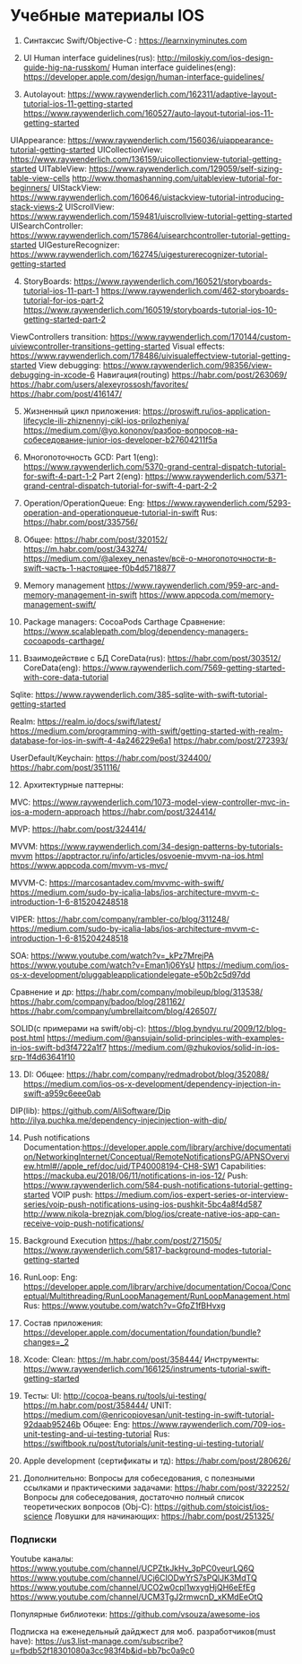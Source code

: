 # Учебные материалы IOS

1) Синтаксис Swift/Objective-C : https://learnxinyminutes.com

2) UI
Human interface guidelines(rus): http://miloskiy.com/ios-design-guide-hig-na-russkom/
Human interface guidelines(eng): https://developer.apple.com/design/human-interface-guidelines/

3) Autolayout:
https://www.raywenderlich.com/162311/adaptive-layout-tutorial-ios-11-getting-started
https://www.raywenderlich.com/160527/auto-layout-tutorial-ios-11-getting-started

UIAppearance: https://www.raywenderlich.com/156036/uiappearance-tutorial-getting-started
UICollectionView: https://www.raywenderlich.com/136159/uicollectionview-tutorial-getting-started
UITableView: 
https://www.raywenderlich.com/129059/self-sizing-table-view-cells
http://www.thomashanning.com/uitableview-tutorial-for-beginners/
UIStackView: https://www.raywenderlich.com/160646/uistackview-tutorial-introducing-stack-views-2
UIScrollView: https://www.raywenderlich.com/159481/uiscrollview-tutorial-getting-started
UISearchController: https://www.raywenderlich.com/157864/uisearchcontroller-tutorial-getting-started
UIGestureRecognizer: https://www.raywenderlich.com/162745/uigesturerecognizer-tutorial-getting-started

4) StoryBoards:
https://www.raywenderlich.com/160521/storyboards-tutorial-ios-11-part-1
https://www.raywenderlich.com/462-storyboards-tutorial-for-ios-part-2
https://www.raywenderlich.com/160519/storyboards-tutorial-ios-10-getting-started-part-2

ViewControllers transition: https://www.raywenderlich.com/170144/custom-uiviewcontroller-transitions-getting-started
Visual effects: https://www.raywenderlich.com/178486/uivisualeffectview-tutorial-getting-started
View debugging: https://www.raywenderlich.com/98356/view-debugging-in-xcode-6
Навигация(routing)
https://habr.com/post/263069/
https://habr.com/users/alexeyrossosh/favorites/
https://habr.com/post/416147/

5) Жизненный цикл приложения:
https://proswift.ru/ios-application-lifecycle-ili-zhiznennyj-cikl-ios-prilozheniya/
https://medium.com/@yo.kononov/разбор-вопросов-на-собеседование-junior-ios-developer-b27604211f5a

6) Многопоточность
GCD:
Part 1(eng): https://www.raywenderlich.com/5370-grand-central-dispatch-tutorial-for-swift-4-part-1-2
Part 2(eng): https://www.raywenderlich.com/5371-grand-central-dispatch-tutorial-for-swift-4-part-2-2

7) Operation/OperationQueue:
Eng: https://www.raywenderlich.com/5293-operation-and-operationqueue-tutorial-in-swift
Rus: https://habr.com/post/335756/

8) Общее:
https://habr.com/post/320152/
https://m.habr.com/post/343274/
https://medium.com/@alexey_nenastev/всё-о-многопоточности-в-swift-часть-1-настоящее-f0b4d5718877

9) Memory management
https://www.raywenderlich.com/959-arc-and-memory-management-in-swift
https://www.appcoda.com/memory-management-swift/

10) Package managers:
CocoaPods
Carthage
Сравнение: https://www.scalablepath.com/blog/dependency-managers-cocoapods-carthage/

11) Взаимодействие с БД
CoreData(rus): https://habr.com/post/303512/
CoreData(eng):  https://www.raywenderlich.com/7569-getting-started-with-core-data-tutorial

Sqlite: https://www.raywenderlich.com/385-sqlite-with-swift-tutorial-getting-started

Realm:
https://realm.io/docs/swift/latest/
https://medium.com/programming-with-swift/getting-started-with-realm-database-for-ios-in-swift-4-4a246229e6a1 
https://habr.com/post/272393/

UserDefault/Keychain: 
https://habr.com/post/324400/
https://habr.com/post/351116/

12) Архитектурные паттерны:

MVC: 
https://www.raywenderlich.com/1073-model-view-controller-mvc-in-ios-a-modern-approach
https://habr.com/post/324414/

MVP: https://habr.com/post/324414/

MVVM:
https://www.raywenderlich.com/34-design-patterns-by-tutorials-mvvm
https://apptractor.ru/info/articles/osvoenie-mvvm-na-ios.html
https://www.appcoda.com/mvvm-vs-mvc/

MVVM-C:
https://marcosantadev.com/mvvmc-with-swift/
https://medium.com/sudo-by-icalia-labs/ios-architecture-mvvm-c-introduction-1-6-815204248518

VIPER:
https://habr.com/company/rambler-co/blog/311248/
https://medium.com/sudo-by-icalia-labs/ios-architecture-mvvm-c-introduction-1-6-815204248518

SOA: 
https://www.youtube.com/watch?v=_kPz7MrejPA
https://www.youtube.com/watch?v=Eman1j06YsU
https://medium.com/ios-os-x-development/pluggableapplicationdelegate-e50b2c5d97dd

Сравнение и др:
https://habr.com/company/mobileup/blog/313538/
https://habr.com/company/badoo/blog/281162/
https://habr.com/company/umbrellaitcom/blog/426507/


SOLID(c примерами на swift/obj-c): 
https://blog.byndyu.ru/2009/12/blog-post.html
https://medium.com/@ansujain/solid-principles-with-examples-in-ios-swift-bd3f4722a1f7
https://medium.com/@zhukovios/solid-in-ios-srp-1f4d63641f10

13) DI:
Общее:
https://habr.com/company/redmadrobot/blog/352088/
https://medium.com/ios-os-x-development/dependency-injection-in-swift-a959c6eee0ab

DIP(lib):
https://github.com/AliSoftware/Dip
http://ilya.puchka.me/dependency-injecinjection-with-dip/

14) Push notifications
Documentation:https://developer.apple.com/library/archive/documentation/NetworkingInternet/Conceptual/RemoteNotificationsPG/APNSOverview.html#//apple_ref/doc/uid/TP40008194-CH8-SW1
Capabilities: https://mackuba.eu/2018/06/11/notifications-in-ios-12/
Push: https://www.raywenderlich.com/584-push-notifications-tutorial-getting-started
VOIP push:
https://medium.com/ios-expert-series-or-interview-series/voip-push-notifications-using-ios-pushkit-5bc4a8f4d587
http://www.nikola-breznjak.com/blog/ios/create-native-ios-app-can-receive-voip-push-notifications/

15) Background Execution
https://habr.com/post/271505/
https://www.raywenderlich.com/5817-background-modes-tutorial-getting-started

16) RunLoop:
Eng: https://developer.apple.com/library/archive/documentation/Cocoa/Conceptual/Multithreading/RunLoopManagement/RunLoopManagement.html
Rus: https://www.youtube.com/watch?v=GfpZ1fBHvxg 

17) Состав приложения:
https://developer.apple.com/documentation/foundation/bundle?changes=_2

18) Xcode:
Clean: https://m.habr.com/post/358444/
Инструменты: https://www.raywenderlich.com/166125/instruments-tutorial-swift-getting-started

19) Тесты:
UI: 
http://cocoa-beans.ru/tools/ui-testing/
https://m.habr.com/post/358444/
UNIT: https://medium.com/@enricopiovesan/unit-testing-in-swift-tutorial-92daab95246b
Общее: 
Eng: https://www.raywenderlich.com/709-ios-unit-testing-and-ui-testing-tutorial
Rus: https://swiftbook.ru/post/tutorials/unit-testing-ui-testing-tutorial/

20) Apple development (сертификаты и тд):
https://habr.com/post/280626/

21) Дополнительно: 
Вопросы для собеседования, с полезными ссылками и практическими задачами: https://habr.com/post/322252/
Вопросы для собеседования, достаточно полный список теоретических вопросов (Obj-C): https://github.com/stoicist/ios-science
Ловушки для начинающих: https://habr.com/post/251325/

### Подписки
Youtube каналы:
https://www.youtube.com/channel/UCPZtkJkHv_3pPC0veurLQ6Q
https://www.youtube.com/channel/UCj6CIODwYrS7sPQlJK3MdTQ
https://www.youtube.com/channel/UCO2w0cpl1wxygHjQH6eEfEg
https://www.youtube.com/channel/UCM3TgJ2rmwcnD_xKMdEeOtQ 

Популярные библиотеки: https://github.com/vsouza/awesome-ios

Подписка на еженедельный дайджест для моб. разработчиков(must have): https://us3.list-manage.com/subscribe?u=fbdb52f18301080a3cc983f4b&id=bb7bc0a9c0

